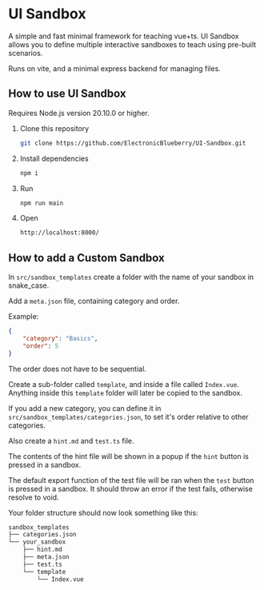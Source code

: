 # UI Sandbox

A simple and fast minimal framework for teaching vue+ts.
UI Sandbox allows you to define multiple interactive sandboxes to teach using pre-built scenarios.

Runs on vite, and a minimal express backend for managing files.

## How to use UI Sandbox

Requires Node.js version 20.10.0 or higher.

1. Clone this repository
   ```sh
   git clone https://github.com/ElectronicBlueberry/UI-Sandbox.git
   ```
2. Install dependencies
   ```sh
   npm i
   ```
3. Run
   ```sh
   npm run main
   ```
4. Open
   ```sh
   http://localhost:8000/
   ```

## How to add a Custom Sandbox

In `src/sandbox_templates` create a folder with the name of your sandbox in snake_case.

Add a `meta.json` file, containing category and order.

Example:

```json
{
    "category": "Basics",
    "order": 5
}
```

The order does not have to be sequential.

Create a sub-folder called `template`, and inside a file called `Index.vue`.
Anything inside this `template` folder will later be copied to the sandbox.

If you add a new category, you can define it in `src/sandbox_templates/categories.json`,
to set it's order relative to other categories.

Also create a `hint.md` and `test.ts` file.

The contents of the hint file will be shown in a popup if the `hint` button is pressed in a sandbox.

The default export function of the test file will be ran when the `test` button is pressed in a sandbox.
It should throw an error if the test fails, otherwise resolve to void.

Your folder structure should now look something like this:

```bash
sandbox_templates
├── categories.json
└── your_sandbox
    ├── hint.md
    ├── meta.json
    ├── test.ts
    └── template
        └── Index.vue
```
